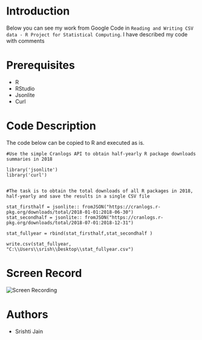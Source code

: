 # Introduction

Below you can see my work from Google Code in `Reading and Writing CSV data - R Project for Statistical Computing`. I have described my code with comments

# Prerequisites

- R
- RStudio
- Jsonlite
- Curl

# Code Description
The code below can be copied to R and executed as is.

```
#Use the simple Cranlogs API to obtain half-yearly R package downloads summaries in 2018

library('jsonlite')
library('curl')


#The task is to obtain the total downloads of all R packages in 2018, half-yearly and save the results in a single CSV file

stat_firsthalf = jsonlite:: fromJSON("https://cranlogs.r-pkg.org/downloads/total/2018-01-01:2018-06-30")
stat_secondhalf = jsonlite:: fromJSON("https://cranlogs.r-pkg.org/downloads/total/2018-07-01:2018-12-31")

stat_fullyear = rbind(stat_firsthalf,stat_secondhalf )

write.csv(stat_fullyear, "C:\\Users\\srish\\Desktop\\stat_fullyear.csv")

```

# Screen Record
![Screen Recording]()

# Authors
- Srishti Jain
